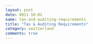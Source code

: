 ```yaml
---
layout: post
date: 0011-10-01
name: tax-and-auditing-requirements
title: "Tax & Auditing Requirements"
category: switzerland
comments: true
---
```


